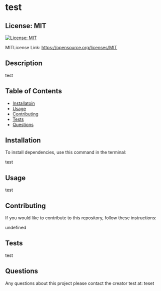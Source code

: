 
  # test
  


  ## License: MIT

  


  [![License: MIT](https://img.shields.io/badge/License-MIT-yellow.svg)](https://opensource.org/licenses/MIT)

  
 


  MITLicense Link: https://opensource.org/licenses/MIT

  
 

  ## Description
  test

  
 

  ## Table of Contents
  - [Installatoin](#installation)
  - [Usage](#usage)
  - [Contributing](#Contributing)
  - [Tests](#tests)
  - [Questions](#questions)
  
  
 

  ## Installation
  

  To install dependencies, use this command in the terminal: 
  

  test

  
 

  ## Usage
 test

 
 

  ## Contributing
  

  If you would like to contribute to this repository, follow these instructions: 
  

  undefined

  
 

  ## Tests
  test

  
 

  ## Questions
  Any questions about this project please contact the creator test at:
  teset

